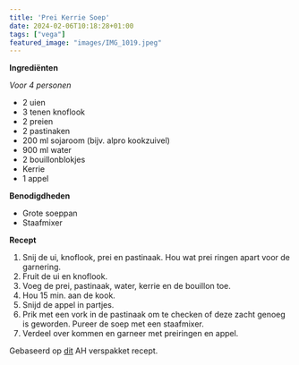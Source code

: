 ```yaml
---
title: 'Prei Kerrie Soep'
date: 2024-02-06T10:18:28+01:00
tags: ["vega"]
featured_image: "images/IMG_1019.jpeg"
---
```


**Ingrediënten**

*Voor 4 personen*
- 2 uien
- 3 tenen knoflook
- 2 preien
- 2 pastinaken
- 200 ml sojaroom (bijv. alpro kookzuivel)
- 900 ml water
- 2 bouillonblokjes
- Kerrie
- 1 appel

**Benodigdheden**
- Grote soeppan
- Staafmixer

**Recept**
1. Snij de ui, knoflook, prei en pastinaak. Hou wat prei ringen apart voor de garnering.
2. Fruit de ui en knoflook.
3. Voeg de prei, pastinaak, water, kerrie en de bouillon toe.
4. Hou 15 min. aan de kook.
5. Snijd de appel in partjes.
6. Prik met een vork in de pastinaak om te checken of deze zacht genoeg is geworden. Pureer de soep met een staafmixer.
7. Verdeel over kommen en garneer met preiringen en appel.

Gebaseerd op [dit](https://www.ah.nl/allerhande/recept/R-R1199352/ah-excellent-verspakket-prei-kerrie-soep) AH verspakket recept.
